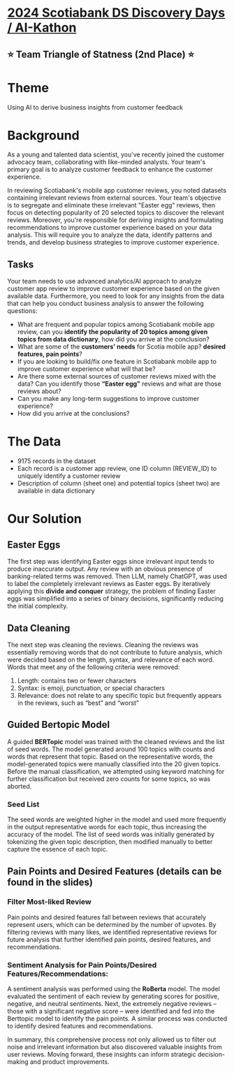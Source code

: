 # [2024 Scotiabank DS Discovery Days / AI-Kathon](https://uwaterloo.ca/statistics-and-actuarial-science/events/scotiabank-data-science-discovery-days-2024)
## ⭐ Team Triangle of Statness (2nd Place) ⭐

# Theme
Using AI to derive business insights from customer feedback

# Background

As a young and talented data scientist, you've recently joined the customer advocacy team, collaborating with like-minded analysts. Your team's primary goal is to analyze customer feedback to enhance the customer experience.

In reviewing Scotiabank's mobile app customer reviews, you noted datasets containing irrelevant reviews from external sources. Your team's objective is to segregate and eliminate these irrelevant "Easter egg" reviews, then focus on detecting popularity of 20 selected topics to discover the relevant reviews. Moreover, you're responsible for deriving insights and formulating recommendations to improve customer experience based on your data analysis. This will require you to analyze the data, identify patterns and trends, and develop business strategies to improve customer experience.

## Tasks

Your team needs to use advanced analytics/AI approach to analyze customer app review to improve customer experience based on the given available data. Furthermore, you need to look for any insights from the data that can help you conduct business analysis to answer the following questions:

* What are frequent and popular topics among Scotiabank mobile app review, can you **identify the popularity of 20 topics among given topics from data dictionary**, how did you arrive at the conclusion?
* What are some of the **customers' needs** for Scotia mobile app? **desired features, pain points**?
* If you are looking to build/fix one feature in Scotiabank mobile app to improve customer
experience what will that be?
* Are there some external sources of customer reviews mixed with the data? Can you identify
those **“Easter egg”** reviews and what are those reviews about?
* Can you make any long-term suggestions to improve customer experience?
* How did you arrive at the conclusions?

# The Data

* 9175 records in the dataset
* Each record is a customer app review, one ID column (REVIEW_ID) to uniquely identify a customer review
* Description of column (sheet one) and potential topics (sheet two) are available in data dictionary

# Our Solution

## Easter Eggs
The first step was identifying Easter eggs since irrelevant input tends to produce inaccurate output. Any review with an obvious presence of banking-related terms was removed. Then LLM, namely ChatGPT, was used to label the completely irrelevant reviews as Easter eggs. By iteratively applying this **divide and conquer** strategy, the problem of finding Easter eggs was simplified into a series of binary decisions, significantly reducing the initial complexity.


## Data Cleaning

The next step was cleaning the reviews. Cleaning the reviews was essentially removing words that do not contribute to future analysis, which were decided based on the length, syntax, and relevance of each word. Words that meet any of the following criteria were removed:
1. Length: contains two or fewer characters
2. Syntax: is emoji, punctuation, or special characters
3. Relevance: does not relate to any specific topic but frequently appears in the reviews, such as “best” and “worst”


## Guided Bertopic Model

A guided **BERTopic** model was trained with the cleaned reviews and the list of seed words. The model generated around 100 topics with counts and words that represent that topic. Based on the representative words, the model-generated topics were manually classified into the 20 given topics. Before the manual classification, we attempted using keyword matching for further classification but received zero counts for some topics, so was aborted.

### Seed List

The seed words are weighted higher in the model and used more frequently in the output representative words for each topic, thus increasing the accuracy of the model. The list of seed words was initially generated by tokenizing the given topic description, then modified manually to better capture the essence of each topic.

## Pain Points and Desired Features (details can be found in the slides)

### Filter Most-liked Review
Pain points and desired features fall between reviews that accurately represent users, which can be determined by the number of upvotes. By filtering reviews with many likes, we identified representative reviews for future analysis that further identified pain points, desired features, and recommendations.

### Sentiment Analysis for Pain Points/Desired Features/Recommendations:
A sentiment analysis was performed using the **RoBerta** model. The model evaluated the sentiment of each review by generating scores for positive, negative, and neutral sentiments. Next, the extremely negative reviews – those with a significant negative score – were identified and fed into the Berttopic model to identify the pain points. A similar process was conducted to identify desired features and recommendations.

In summary, this comprehensive process not only allowed us to filter out noise and irrelevant information but also discovered valuable insights from user reviews. Moving forward, these insights can inform strategic decision-making and product improvements.





